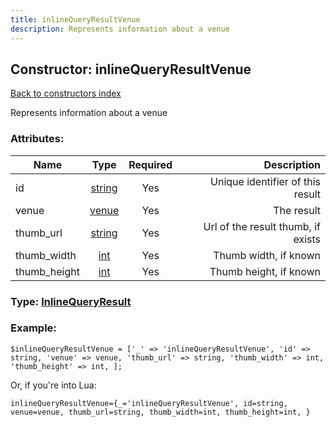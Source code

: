 ```yaml
---
title: inlineQueryResultVenue
description: Represents information about a venue
---
```

## Constructor: inlineQueryResultVenue  
[Back to constructors index](index.md)



Represents information about a venue

### Attributes:

| Name     |    Type       | Required | Description |
|----------|:-------------:|:--------:|------------:|
|id|[string](../types/string.md) | Yes|Unique identifier of this result|
|venue|[venue](../types/venue.md) | Yes|The result|
|thumb\_url|[string](../types/string.md) | Yes|Url of the result thumb, if exists|
|thumb\_width|[int](../types/int.md) | Yes|Thumb width, if known|
|thumb\_height|[int](../types/int.md) | Yes|Thumb height, if known|



### Type: [InlineQueryResult](../types/InlineQueryResult.md)


### Example:

```
$inlineQueryResultVenue = ['_' => 'inlineQueryResultVenue', 'id' => string, 'venue' => venue, 'thumb_url' => string, 'thumb_width' => int, 'thumb_height' => int, ];
```  

Or, if you're into Lua:  


```
inlineQueryResultVenue={_='inlineQueryResultVenue', id=string, venue=venue, thumb_url=string, thumb_width=int, thumb_height=int, }

```


